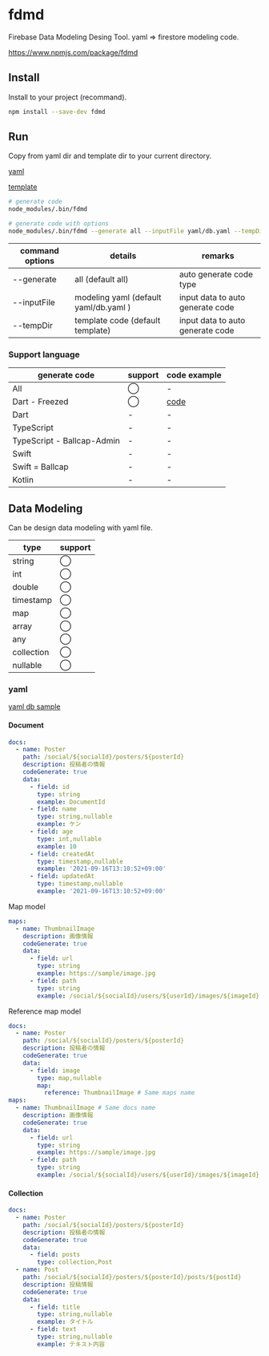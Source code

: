 # fdmd

Firebase Data Modeling Desing Tool. yaml => firestore modeling code.

https://www.npmjs.com/package/fdmd

## Install

Install to your project (recommand).

```sh
npm install --save-dev fdmd
```

## Run

Copy from yaml dir and template dir to your current directory.

[yaml](./yaml/)

[template](./template/)

```sh
# generate code
node_modules/.bin/fdmd

# generate code with options
node_modules/.bin/fdmd --generate all --inputFile yaml/db.yaml --tempDir template
```

| command options | details                               | remarks                          |
| --------------- | ------------------------------------- | -------------------------------- |
| --generate      | all (default all)                     | auto generate code type          |
| --inputFile     | modeling yaml (default yaml/db.yaml ) | input data to auto generate code |
| --tempDir       | template code (default template)      | input data to auto generate code |

### Support language

| generate code              | support | code example                                |
| -------------------------- | ------- | ------------------------------------------- |
| All                        | ◯       | -                                           |
| Dart - Freezed             | ◯       | [code](./example/fdmd_output/dart_freezed/) |
| Dart                       | -       | -                                           |
| TypeScript                 | -       | -                                           |
| TypeScript - Ballcap-Admin | -       | -                                           |
| Swift                      | -       | -                                           |
| Swift = Ballcap            | -       | -                                           |
| Kotlin                     | -       | -                                           |

## Data Modeling

Can be design data modeling with yaml file.

| type       | support |
| ---------- | ------- |
| string     | ◯       |
| int        | ◯       |
| double     | ◯       |
| timestamp  | ◯       |
| map        | ◯       |
| array      | ◯       |
| any        | ◯       |
| collection | ◯       |
| nullable   | ◯       |

### yaml

[yaml db sample](./yaml/db.yaml)

#### Document

```yaml
docs:
  - name: Poster
    path: /social/${socialId}/posters/${posterId}
    description: 投稿者の情報
    codeGenerate: true
    data:
      - field: id
        type: string
        example: DocumentId
      - field: name
        type: string,nullable
        example: ケン
      - field: age
        type: int,nullable
        example: 10
      - field: createdAt
        type: timestamp,nullable
        example: '2021-09-16T13:10:52+09:00'
      - field: updatedAt
        type: timestamp,nullable
        example: '2021-09-16T13:10:52+09:00'
```

Map model

```yaml
maps:
  - name: ThumbnailImage
    description: 画像情報
    codeGenerate: true
    data:
      - field: url
        type: string
        example: https://sample/image.jpg
      - field: path
        type: string
        example: /social/${socialId}/users/${userId}/images/${imageId}
```

Reference map model

```yaml
docs:
  - name: Poster
    path: /social/${socialId}/posters/${posterId}
    description: 投稿者の情報
    codeGenerate: true
    data:
      - field: image
        type: map,nullable
        map:
          reference: ThumbnailImage # Same maps name
maps:
  - name: ThumbnailImage # Same docs name
    description: 画像情報
    codeGenerate: true
    data:
      - field: url
        type: string
        example: https://sample/image.jpg
      - field: path
        type: string
        example: /social/${socialId}/users/${userId}/images/${imageId}
```

#### Collection

```yaml
docs:
  - name: Poster
    path: /social/${socialId}/posters/${posterId}
    description: 投稿者の情報
    codeGenerate: true
    data:
      - field: posts
        type: collection,Post
  - name: Post
    path: /social/${socialId}/posters/${posterId}/posts/${postId}
    description: 投稿情報
    codeGenerate: true
    data:
      - field: title
        type: string,nullable
        example: タイトル
      - field: text
        type: string,nullable
        example: テキスト内容
```
